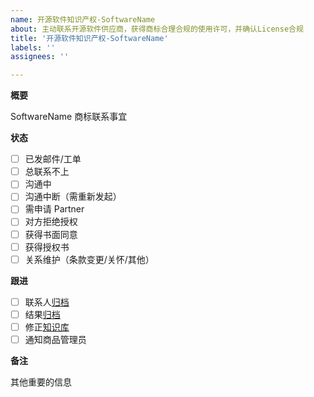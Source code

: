 ```yaml
---
name: 开源软件知识产权-SoftwareName
about: 主动联系开源软件供应商，获得商标合理合规的使用许可，并确认License合规
title: '开源软件知识产权-SoftwareName'
labels: ''
assignees: ''

---
```


**概要**

SoftwareName 商标联系事宜

**状态**

- [ ] 已发邮件/工单
- [ ] 总联系不上
- [ ] 沟通中
- [ ] 沟通中断（需重新发起）
- [ ] 需申请 Partner
- [ ] 对方拒绝授权
- [ ] 获得书面同意
- [ ] 获得授权书
- [ ] 关系维护（条款变更/关怀/其他）

**跟进**

- [ ] 联系人[归档](https://www.hubspot.com/)
- [ ] 结果[归档](https://github.com/websoft9op/vendor/tree/main/list)
- [ ] 修正[知识库](https://websoft9.yuque.com/inc/legal/hl14s6)
- [ ] 通知商品管理员

**备注**

其他重要的信息
